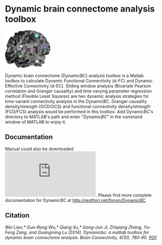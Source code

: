 Dynamic brain connectome analysis toolbox
========
![DynamicBC](https://github.com/guorongwu/DynamicBC/raw/master/DynamicBC_logo.gif)

Dynamic brain connectome (DynamicBC) analysis toolbox is a Matlab toolbox to calculate Dynamic Functional Connectivity (d-FC) and Dynamic Effective Connectivity (d-EC). Sliding window analysis (Bivariate Pearson correlation and Granger causality) and time varying parameter regression method (Flexible Least Squares) are two dynamic analysis strategies for time-variant connectivity analysis in the DynamicBC. Granger causality density/strength (GCD/GCS) and functional connectivity density/strength (FCD/FCS) analysis would be performed in this toolbox. Add DynamicBC's directory to MATLAB's path and enter "_DynamicBC_" in the command window of MATLAB to enjoy it.

Documentation
-------------
Manual could also be downloaded ![here](https://github.com/guorongwu/DynamicBC/blob/master/doc/Manual_DynamicBC1.1_20140710.pdf).
Please find more complete documentation for DynamicBC at
http://restfmri.net/forum/DynamicBC

**Citation**
--------

_Wei Liao,* Guo-Rong Wu,* Qiang Xu,* Gong-Jun Ji, Zhiqiang Zhang, Yu-Feng Zang, and Guangming Lu (2014). Dynamicbc: a matlab toolbox for dynamic brain connectome analysis. Brain Connectivity, 4(10), 780-90. [PDF](https://github.com/guorongwu/DynamicBC/blob/master/doc/2014_DynamicBC.pdf)_